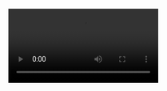 

<video id="video" controls="" preload="" src="blob:https://www.dandanzan.com/2a9fdafe-2528-4996-be7d-8f2446e3ed96"></video>


<script>var links='BD英语中英双字$https://cdn.youku-letv.net/20190219/17412_b35218ae/index.m3u8|';var id='27060077';var rating=1;classid=1;infoid=24627;</script

